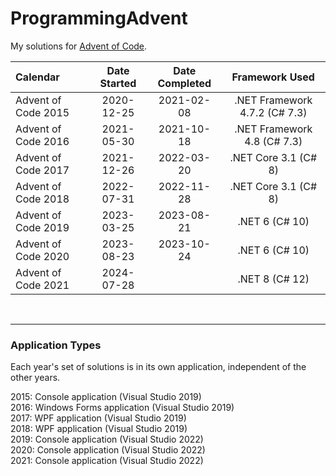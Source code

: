 # ProgrammingAdvent

My solutions for [Advent of Code](https://adventofcode.com/).

| Calendar            | Date Started | Date Completed |        Framework Used         |
| :------------------ | :----------: | :------------: | :---------------------------: |
| Advent of Code 2015 |  2020-12-25  |   2021-02-08   | .NET Framework 4.7.2 (C# 7.3) |
| Advent of Code 2016 |  2021-05-30  |   2021-10-18   |  .NET Framework 4.8 (C# 7.3)  |
| Advent of Code 2017 |  2021-12-26  |   2022-03-20   |     .NET Core 3.1 (C# 8)      |
| Advent of Code 2018 |  2022-07-31  |   2022-11-28   |     .NET Core 3.1 (C# 8)      |
| Advent of Code 2019 |  2023-03-25  |   2023-08-21   |        .NET 6 (C# 10)         |
| Advent of Code 2020 |  2023-08-23  |   2023-10-24   |        .NET 6 (C# 10)         |
| Advent of Code 2021 |  2024-07-28  |                |        .NET 8 (C# 12)         |

<br><hr>

### Application Types

Each year's set of solutions is in its own application, independent of the other years.

2015: Console application (Visual Studio 2019) <br>
2016: Windows Forms application (Visual Studio 2019) <br>
2017: WPF application (Visual Studio 2019) <br>
2018: WPF application (Visual Studio 2019) <br>
2019: Console application (Visual Studio 2022) <br>
2020: Console application (Visual Studio 2022) <br>
2021: Console application (Visual Studio 2022) <br>
